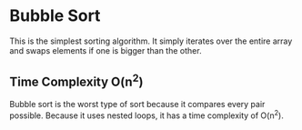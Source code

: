 # Bubble Sort

This is the simplest sorting algorithm. It simply iterates over the entire array and swaps elements if one is bigger than the other.

## Time Complexity O(n<sup>2</sup>)

Bubble sort is the worst type of sort because it compares every pair possible. Because it uses nested loops, it has a time complexity of O(n<sup>2</sup>).
